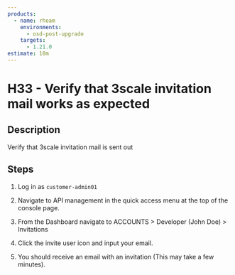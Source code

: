 ```yaml
---
products:
  - name: rhoam
    environments:
      - osd-post-upgrade
    targets:
      - 1.21.0
estimate: 10m
---
```


# H33 - Verify that 3scale invitation mail works as expected

## Description

Verify that 3scale invitation mail is sent out

## Steps

1. Log in as `customer-admin01`

2. Navigate to API management in the quick access menu at the top of the console page.

3. From the Dashboard navigate to ACCOUNTS > Developer (John Doe) > Invitations

4. Click the invite user icon and input your email.

5. You should receive an email with an invitation (This may take a few minutes).
